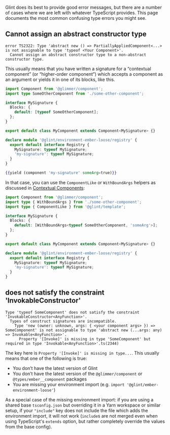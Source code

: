 Glint does its best to provide good error messages, but there are a number of cases where we are left with whatever TypeScript provides. This page documents the most common confusing type errors you might see.

## Cannot assign an abstract constructor type

```
error TS2322: Type 'abstract new () => PartiallyAppliedComponent<...> is not assignable to type 'typeof <Your Component>'.
  Cannot assign an abstract constructor type to a non-abstract constructor type.
```

This usually means that you have written a signature for a “contextual component” (or “higher-order component”) which accepts a component as an argument or yields it in one of its blocks, like this.

```typescript
import Component from '@glimmer/component';
import type SomeOtherComponent from './some-other-component';

interface MySignature {
  Blocks: {
    default: [typeof SomeOtherComponent];
  };
}

export default class MyComponent extends Component<MySignature> {}

declare module '@glint/environment-ember-loose/registry' {
  export default interface Registry {
    MySignature: typeof MySignature;
    'my-signature': typeof MySignature;
  }
}
```

```handlebars
{{yield (component 'my-signature' someArg=true)}}
```

In that case, you can use the `ComponentLike` or `WithBoundArgs` helpers as discussed in [Contextual Components](ember/contextual-components.md):

```typescript
import Component from '@glimmer/component';
import type { WithBoundArgs } from './some-other-component';
import type { ComponentLike } from '@glint/template';

interface MySignature {
  Blocks: {
    default: [WithBoundArgs<typeof SomeOtherComponent, 'someArg'>];
  };
}

export default class MyComponent extends Component<MySignature> {}

declare module '@glint/environment-ember-loose/registry' {
  export default interface Registry {
    MySignature: typeof MySignature;
    'my-signature': typeof MySignature;
  }
}
```

## does not satisfy the constraint 'InvokableConstructor<AnyFunction>'

```
Type 'typeof SomeComponent' does not satisfy the constraint 'InvokableConstructor<AnyFunction>'.
  Types of construct signatures are incompatible.
    Type 'new (owner: unknown, args: { <your component args> }) => SomeComponent' is not assignable to type 'abstract new (...args: any) => Invokable<AnyFunction>'.
      Property '[Invoke]' is missing in type 'SomeComponent' but required in type 'Invokable<AnyFunction>'.ts(2344)
```

The key here is `Property '[Invoke]' is missing in type...`. This usually means that one of the following is true:

- You don’t have the latest version of Glint
- You don’t have the latest version of the `@glimmer/component` or `@types/ember__component` packages
- You are missing your environment import (e.g. `import '@glint/ember-environment-loose'`)

As a special case of the missing environment import: if you are using a shared base `tsconfig.json` but overriding it in a Yarn workspace or similar setup, if your `"include"` key does not include the file which adds the environment import, it will not work (`include`s are not merged even when using TypeScript's `extends` option, but rather completely override the values from the base config).
